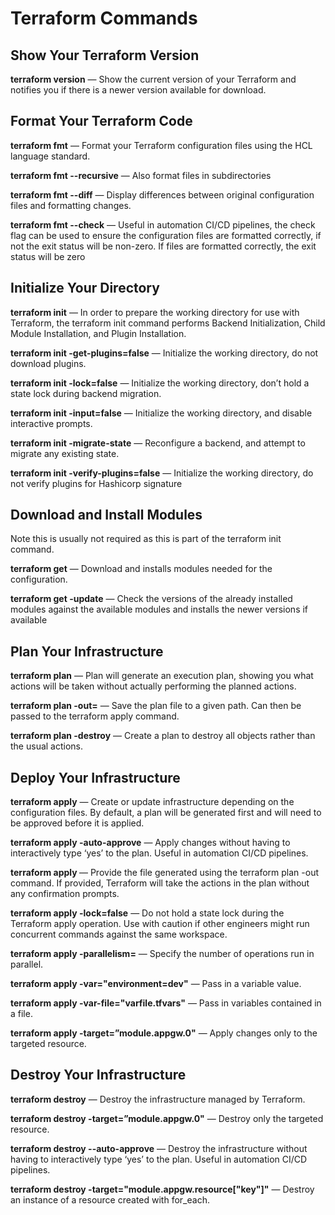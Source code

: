 # Terraform Commands

## Show Your Terraform Version

**terraform version** — Show the current version of your Terraform and notifies you if there is a newer version available for download.

## Format Your Terraform Code

**terraform fmt** — Format your Terraform configuration files using the HCL language standard.

**terraform fmt --recursive** — Also format files in subdirectories

**terraform fmt --diff** — Display differences between original configuration files and formatting changes.

**terraform fmt --check** — Useful in automation CI/CD pipelines, the check flag can be used to ensure the configuration files are formatted correctly, if not the exit status will be non-zero. If files are formatted correctly, the exit status will be zero

## Initialize Your Directory

**terraform init** — In order to prepare the working directory for use with Terraform, the terraform init command performs Backend Initialization, Child Module Installation, and Plugin Installation.

**terraform init -get-plugins=false** — Initialize the working directory, do not download plugins.

**terraform init -lock=false** — Initialize the working directory, don’t hold a state lock during backend migration.

**terraform init -input=false** — Initialize the working directory, and disable interactive prompts.

**terraform init -migrate-state** — Reconfigure a backend, and attempt to migrate any existing state.

**terraform init -verify-plugins=false** — Initialize the working directory, do not verify plugins for Hashicorp signature

## Download and Install Modules

Note this is usually not required as this is part of the terraform init command.

**terraform get** — Download and installs modules needed for the configuration.

**terraform get -update** — Check the versions of the already installed modules against the available modules and installs the newer versions if available

## Plan Your Infrastructure

**terraform plan** — Plan will generate an execution plan, showing you what actions will be taken without actually performing the planned actions.

**terraform plan -out=<path>** — Save the plan file to a given path. Can then be passed to the terraform apply command.

**terraform plan -destroy** — Create a plan to destroy all objects rather than the usual actions.

## Deploy Your Infrastructure

**terraform apply** — Create or update infrastructure depending on the configuration files. By default, a plan will be generated first and will need to be approved before it is applied.

**terraform apply -auto-approve** — Apply changes without having to interactively type ‘yes’ to the plan. Useful in automation CI/CD pipelines.

**terraform apply <planfilename>** — Provide the file generated using the terraform plan -out command. If provided, Terraform will take the actions in the plan without any confirmation prompts.

**terraform apply -lock=false** — Do not hold a state lock during the Terraform apply operation. Use with caution if other engineers might run concurrent commands against the same workspace.

**terraform apply -parallelism=<n>** — Specify the number of operations run in parallel.

**terraform apply -var="environment=dev"** — Pass in a variable value.

**terraform apply -var-file="varfile.tfvars"** — Pass in variables contained in a file.

**terraform apply -target=”module.appgw.0"** — Apply changes only to the targeted resource.

## Destroy Your Infrastructure

**terraform destroy** — Destroy the infrastructure managed by Terraform.

**terraform destroy -target=”module.appgw.0"** — Destroy only the targeted resource.

**terraform destroy --auto-approve** — Destroy the infrastructure without having to interactively type ‘yes’ to the plan. Useful in automation CI/CD pipelines.

**terraform destroy -target="module.appgw.resource[\"key\"]"** — Destroy an instance of a resource created with for_each.
